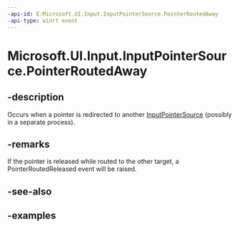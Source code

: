 ```yaml
---
-api-id: E:Microsoft.UI.Input.InputPointerSource.PointerRoutedAway
-api-type: winrt event
---
```


# Microsoft.UI.Input.InputPointerSource.PointerRoutedAway

<!--
public event Windows.Foundation.TypedEventHandler<Microsoft.UI.Input.InputPointerSource,Microsoft.UI.Input.PointerEventArgs> PointerRoutedAway;
-->

## -description

Occurs when a pointer is redirected to another [InputPointerSource](inputpointersource.md) (possibly in a separate process).

## -remarks

If the pointer is released while routed to the other target, a PointerRoutedReleased event will be raised.

## -see-also

## -examples

